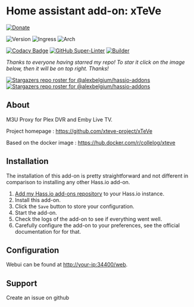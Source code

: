 # Home assistant add-on: xTeVe

[![Donate][donation-badge]](https://www.buymeacoffee.com/alexbelgium)

![Version](https://img.shields.io/badge/dynamic/json?label=Version&query=%24.version&url=https%3A%2F%2Fraw.githubusercontent.com%2Falexbelgium%2Fhassio-addons%2Fmaster%2Fxteve%2Fconfig.json)
![Ingress](https://img.shields.io/badge/dynamic/json?label=Ingress&query=%24.ingress&url=https%3A%2F%2Fraw.githubusercontent.com%2Falexbelgium%2Fhassio-addons%2Fmaster%2Fxteve%2Fconfig.json)
![Arch](https://img.shields.io/badge/dynamic/json?color=success&label=Arch&query=%24.arch&url=https%3A%2F%2Fraw.githubusercontent.com%2Falexbelgium%2Fhassio-addons%2Fmaster%2Fxteve%2Fconfig.json)

[![Codacy Badge](https://app.codacy.com/project/badge/Grade/9c6cf10bdbba45ecb202d7f579b5be0e)](https://www.codacy.com/gh/alexbelgium/hassio-addons/dashboard?utm_source=github.com&utm_medium=referral&utm_content=alexbelgium/hassio-addons&utm_campaign=Badge_Grade)
[![GitHub Super-Linter](https://github.com/alexbelgium/hassio-addons/workflows/Lint%20Code%20Base/badge.svg)](https://github.com/marketplace/actions/super-linter)
[![Builder](https://github.com/alexbelgium/hassio-addons/workflows/Builder/badge.svg)](https://github.com/alexbelgium/hassio-addons/actions/workflows/builder.yaml)

[donation-badge]: https://img.shields.io/badge/Buy%20me%20a%20coffee-%23d32f2f?logo=buy-me-a-coffee&style=flat&logoColor=white

_Thanks to everyone having starred my repo! To star it click on the image below, then it will be on top right. Thanks!_

[![Stargazers repo roster for @alexbelgium/hassio-addons](https://git-lister.onrender.com/api/stars/alexbelgium/hassio-addons?limit=30)](https://github.com/alexbelgium/hassio-addons/stargazers)
[![Stargazers repo roster for @alexbelgium/hassio-addons](https://reporoster.com/stars/alexbelgium/hassio-addons)](https://github.com/alexbelgium/hassio-addons/stargazers)

## About

M3U Proxy for Plex DVR and Emby Live TV.

Project homepage : https://github.com/xteve-project/xTeVe

Based on the docker image : https://hub.docker.com/r/collelog/xteve

## Installation

The installation of this add-on is pretty straightforward and not different in
comparison to installing any other Hass.io add-on.

1. [Add my Hass.io add-ons repository][repository] to your Hass.io instance.
1. Install this add-on.
1. Click the `Save` button to store your configuration.
1. Start the add-on.
1. Check the logs of the add-on to see if everything went well.
1. Carefully configure the add-on to your preferences, see the official documentation for for that.

## Configuration

Webui can be found at <http://your-ip:34400/web>.

## Support

Create an issue on github

[repository]: https://github.com/alexbelgium/hassio-addons
